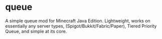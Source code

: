 # queue
A simple queue mod for Minecraft Java Edition. Lightweight, works on essentially any server types, (Spigot/Bukkit/Fabric/Paper), Tiered Priority Queue, and simple at its core.
